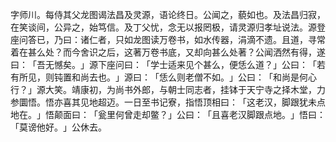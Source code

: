 字师川。每侍其父龙图谒法昌及灵源，语论终日。公闻之，藐如也。及法昌归寂，在笑谈间，公异之，始笃信。及丁父忧，念无以报罔极，请灵源归孝址说法。源登座问答已，乃曰：诸仁者，只如龙图读万卷书，如水传器，涓滴不遗。且道，寻常着在甚么处？而今舍识之后，这著万卷书底，又却向甚么处著？公闻洒然有得，遂曰：​「吾无憾矣。​」源下座问曰：​「学士适来见个甚么，便恁么道？​」公曰：​「若有所见，则钝置和尚去也。​」源曰：​「恁么则老僧不如。​」公曰：​「和尚是何心行？​」源大笑。靖康初，为尚书外郎，与朝士同志者，挂钵于天宁寺之择木堂，力参圜悟。悟亦喜其见地超迈。一日至书记寮，指悟顶相曰：​「这老汉，脚跟犹未点地在。​」悟颠面曰：​「瓮里何曾走却鳖？​」公曰：​「且喜老汉脚跟点地。​」悟曰：​「莫谤他好。​」公休去。